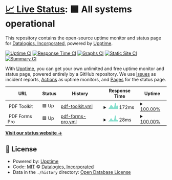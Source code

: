 # [📈 Live Status](https://status.pdfrest.com): <!--live status--> **🟩 All systems operational**

This repository contains the open-source uptime monitor and status page for [Datalogics, Incorporated](https://www.datalogics.com), powered by [Upptime](https://github.com/upptime/upptime).

[![Uptime CI](https://github.com/datalogics/pdfRest-Status-Page/workflows/Uptime%20CI/badge.svg)](https://github.com/datalogics/pdfRest-Status-Page/actions?query=workflow%3A%22Uptime+CI%22)
[![Response Time CI](https://github.com/datalogics/pdfRest-Status-Page/workflows/Response%20Time%20CI/badge.svg)](https://github.com/datalogics/pdfRest-Status-Page/actions?query=workflow%3A%22Response+Time+CI%22)
[![Graphs CI](https://github.com/datalogics/pdfRest-Status-Page/workflows/Graphs%20CI/badge.svg)](https://github.com/datalogics/pdfRest-Status-Page/actions?query=workflow%3A%22Graphs+CI%22)
[![Static Site CI](https://github.com/datalogics/pdfRest-Status-Page/workflows/Static%20Site%20CI/badge.svg)](https://github.com/datalogics/pdfRest-Status-Page/actions?query=workflow%3A%22Static+Site+CI%22)
[![Summary CI](https://github.com/datalogics/pdfRest-Status-Page/workflows/Summary%20CI/badge.svg)](https://github.com/datalogics/pdfRest-Status-Page/actions?query=workflow%3A%22Summary+CI%22)

With [Upptime](https://upptime.js.org), you can get your own unlimited and free uptime monitor and status page, powered entirely by a GitHub repository. We use [Issues](https://github.com/datalogics/pdfRest-Status-Page/issues) as incident reports, [Actions](https://github.com/datalogics/pdfRest-Status-Page/actions) as uptime monitors, and [Pages](https://status.pdfrest.com) for the status page.

<!--start: status pages-->
<!-- This summary is generated by Upptime (https://github.com/upptime/upptime) -->
<!-- Do not edit this manually, your changes will be overwritten -->
<!-- prettier-ignore -->
| URL | Status | History | Response Time | Uptime |
| --- | ------ | ------- | ------------- | ------ |
| <img alt="" src="https://icons.duckduckgo.com/ip3/null.ico" height="13"> PDF Toolkit | 🟩 Up | [pdf-toolkit.yml](https://github.com/datalogics/pdfRest-Status-Page/commits/HEAD/history/pdf-toolkit.yml) | <details><summary><img alt="Response time graph" src="./graphs/pdf-toolkit/response-time-week.png" height="20"> 172ms</summary><br><a href="https://status.pdfrest.com/history/pdf-toolkit"><img alt="Response time 196" src="https://img.shields.io/endpoint?url=https%3A%2F%2Fraw.githubusercontent.com%2Fdatalogics%2FpdfRest-Status-Page%2FHEAD%2Fapi%2Fpdf-toolkit%2Fresponse-time.json"></a><br><a href="https://status.pdfrest.com/history/pdf-toolkit"><img alt="24-hour response time 203" src="https://img.shields.io/endpoint?url=https%3A%2F%2Fraw.githubusercontent.com%2Fdatalogics%2FpdfRest-Status-Page%2FHEAD%2Fapi%2Fpdf-toolkit%2Fresponse-time-day.json"></a><br><a href="https://status.pdfrest.com/history/pdf-toolkit"><img alt="7-day response time 172" src="https://img.shields.io/endpoint?url=https%3A%2F%2Fraw.githubusercontent.com%2Fdatalogics%2FpdfRest-Status-Page%2FHEAD%2Fapi%2Fpdf-toolkit%2Fresponse-time-week.json"></a><br><a href="https://status.pdfrest.com/history/pdf-toolkit"><img alt="30-day response time 189" src="https://img.shields.io/endpoint?url=https%3A%2F%2Fraw.githubusercontent.com%2Fdatalogics%2FpdfRest-Status-Page%2FHEAD%2Fapi%2Fpdf-toolkit%2Fresponse-time-month.json"></a><br><a href="https://status.pdfrest.com/history/pdf-toolkit"><img alt="1-year response time 196" src="https://img.shields.io/endpoint?url=https%3A%2F%2Fraw.githubusercontent.com%2Fdatalogics%2FpdfRest-Status-Page%2FHEAD%2Fapi%2Fpdf-toolkit%2Fresponse-time-year.json"></a></details> | <details><summary><a href="https://status.pdfrest.com/history/pdf-toolkit">100.00%</a></summary><a href="https://status.pdfrest.com/history/pdf-toolkit"><img alt="All-time uptime 100.00%" src="https://img.shields.io/endpoint?url=https%3A%2F%2Fraw.githubusercontent.com%2Fdatalogics%2FpdfRest-Status-Page%2FHEAD%2Fapi%2Fpdf-toolkit%2Fuptime.json"></a><br><a href="https://status.pdfrest.com/history/pdf-toolkit"><img alt="24-hour uptime 100.00%" src="https://img.shields.io/endpoint?url=https%3A%2F%2Fraw.githubusercontent.com%2Fdatalogics%2FpdfRest-Status-Page%2FHEAD%2Fapi%2Fpdf-toolkit%2Fuptime-day.json"></a><br><a href="https://status.pdfrest.com/history/pdf-toolkit"><img alt="7-day uptime 100.00%" src="https://img.shields.io/endpoint?url=https%3A%2F%2Fraw.githubusercontent.com%2Fdatalogics%2FpdfRest-Status-Page%2FHEAD%2Fapi%2Fpdf-toolkit%2Fuptime-week.json"></a><br><a href="https://status.pdfrest.com/history/pdf-toolkit"><img alt="30-day uptime 100.00%" src="https://img.shields.io/endpoint?url=https%3A%2F%2Fraw.githubusercontent.com%2Fdatalogics%2FpdfRest-Status-Page%2FHEAD%2Fapi%2Fpdf-toolkit%2Fuptime-month.json"></a><br><a href="https://status.pdfrest.com/history/pdf-toolkit"><img alt="1-year uptime 100.00%" src="https://img.shields.io/endpoint?url=https%3A%2F%2Fraw.githubusercontent.com%2Fdatalogics%2FpdfRest-Status-Page%2FHEAD%2Fapi%2Fpdf-toolkit%2Fuptime-year.json"></a></details>
| <img alt="" src="https://icons.duckduckgo.com/ip3/null.ico" height="13"> PDF Forms Pro | 🟩 Up | [pdf-forms-pro.yml](https://github.com/datalogics/pdfRest-Status-Page/commits/HEAD/history/pdf-forms-pro.yml) | <details><summary><img alt="Response time graph" src="./graphs/pdf-forms-pro/response-time-week.png" height="20"> 28ms</summary><br><a href="https://status.pdfrest.com/history/pdf-forms-pro"><img alt="Response time 36" src="https://img.shields.io/endpoint?url=https%3A%2F%2Fraw.githubusercontent.com%2Fdatalogics%2FpdfRest-Status-Page%2FHEAD%2Fapi%2Fpdf-forms-pro%2Fresponse-time.json"></a><br><a href="https://status.pdfrest.com/history/pdf-forms-pro"><img alt="24-hour response time 17" src="https://img.shields.io/endpoint?url=https%3A%2F%2Fraw.githubusercontent.com%2Fdatalogics%2FpdfRest-Status-Page%2FHEAD%2Fapi%2Fpdf-forms-pro%2Fresponse-time-day.json"></a><br><a href="https://status.pdfrest.com/history/pdf-forms-pro"><img alt="7-day response time 28" src="https://img.shields.io/endpoint?url=https%3A%2F%2Fraw.githubusercontent.com%2Fdatalogics%2FpdfRest-Status-Page%2FHEAD%2Fapi%2Fpdf-forms-pro%2Fresponse-time-week.json"></a><br><a href="https://status.pdfrest.com/history/pdf-forms-pro"><img alt="30-day response time 35" src="https://img.shields.io/endpoint?url=https%3A%2F%2Fraw.githubusercontent.com%2Fdatalogics%2FpdfRest-Status-Page%2FHEAD%2Fapi%2Fpdf-forms-pro%2Fresponse-time-month.json"></a><br><a href="https://status.pdfrest.com/history/pdf-forms-pro"><img alt="1-year response time 36" src="https://img.shields.io/endpoint?url=https%3A%2F%2Fraw.githubusercontent.com%2Fdatalogics%2FpdfRest-Status-Page%2FHEAD%2Fapi%2Fpdf-forms-pro%2Fresponse-time-year.json"></a></details> | <details><summary><a href="https://status.pdfrest.com/history/pdf-forms-pro">100.00%</a></summary><a href="https://status.pdfrest.com/history/pdf-forms-pro"><img alt="All-time uptime 100.00%" src="https://img.shields.io/endpoint?url=https%3A%2F%2Fraw.githubusercontent.com%2Fdatalogics%2FpdfRest-Status-Page%2FHEAD%2Fapi%2Fpdf-forms-pro%2Fuptime.json"></a><br><a href="https://status.pdfrest.com/history/pdf-forms-pro"><img alt="24-hour uptime 100.00%" src="https://img.shields.io/endpoint?url=https%3A%2F%2Fraw.githubusercontent.com%2Fdatalogics%2FpdfRest-Status-Page%2FHEAD%2Fapi%2Fpdf-forms-pro%2Fuptime-day.json"></a><br><a href="https://status.pdfrest.com/history/pdf-forms-pro"><img alt="7-day uptime 100.00%" src="https://img.shields.io/endpoint?url=https%3A%2F%2Fraw.githubusercontent.com%2Fdatalogics%2FpdfRest-Status-Page%2FHEAD%2Fapi%2Fpdf-forms-pro%2Fuptime-week.json"></a><br><a href="https://status.pdfrest.com/history/pdf-forms-pro"><img alt="30-day uptime 100.00%" src="https://img.shields.io/endpoint?url=https%3A%2F%2Fraw.githubusercontent.com%2Fdatalogics%2FpdfRest-Status-Page%2FHEAD%2Fapi%2Fpdf-forms-pro%2Fuptime-month.json"></a><br><a href="https://status.pdfrest.com/history/pdf-forms-pro"><img alt="1-year uptime 100.00%" src="https://img.shields.io/endpoint?url=https%3A%2F%2Fraw.githubusercontent.com%2Fdatalogics%2FpdfRest-Status-Page%2FHEAD%2Fapi%2Fpdf-forms-pro%2Fuptime-year.json"></a></details>

<!--end: status pages-->

[**Visit our status website →**](https://status.pdfrest.com)

## 📄 License

- Powered by: [Upptime](https://github.com/upptime/upptime)
- Code: [MIT](./LICENSE) © [Datalogics, Incorporated](https://www.datalogics.com)
- Data in the `./history` directory: [Open Database License](https://opendatacommons.org/licenses/odbl/1-0/)
